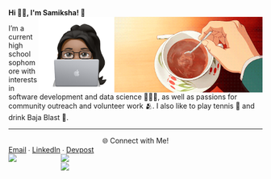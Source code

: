 <div>
 <b>Hi 👋🏽, I'm Samiksha! 🦦</b>
</div>

  <img align="right" src="giphy.gif" height="150">
  <img align="right" src="New Note.png" height="150">
  
  I’m a current high school sophomore with interests in software development and data science 👩🏾‍💻, as well as passions for community outreach and volunteer work 🫂. I also like to play tennis 🎾 and drink Baja Blast 🥤.


  ---
 <div align="center">
  🌐 Connect with Me!</b>
 <br>
  <div align="left"><a href="mailto:slingan01@gmail.com">Email</a>  ∙  <a href="https://linkedin.com/in/samikshalingan">LinkedIn</a>  ∙  <a href="https://devpost.com/slingan">Devpost</a></div>
 </div>

 <!-- ![Alt text](https://spotify-recently-played-readme.vercel.app/api?user=yklmyaju9eg0x4xlwhdyojbr1&width=500) -->
  
<div align="right">
  <img src="https://spotify-recently-played-readme.vercel.app/api?user=yklmyaju9eg0x4xlwhdyojbr1&width=400" align="left">
</div>
  
<div align="right">
  <img src = "https://github-readme-stats.vercel.app/api?username=slingann&show_icons=true&include_all_commits=true&border_radius=20px&theme=graywhite" width="400" align="right">
  <br>
  <img src = "https://github-readme-stats.vercel.app/api/top-langs/?username=slingann&layout=compact&border_radius=20px&theme=graywhite&custom_title=Samiksha's+Top+Languages" width="400" align="right">
</div>

<!-- inspired by lucy's readme! https://github.com/lhao03/lhao03 -->
